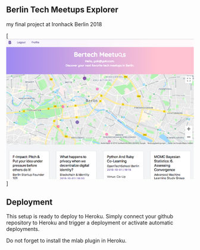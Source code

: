 ## Berlin Tech Meetups Explorer

my final project at Ironhack Berlin 2018


[<img src="./screenshot.png">]


## Deployment

This setup is ready to deploy to Heroku. Simply connect your github repository to Heroku and trigger a deployment or activate automatic deployments.

Do not forget to install the mlab plugin in Heroku.

